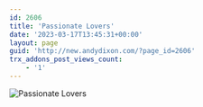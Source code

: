 ```yaml
---
id: 2606
title: 'Passionate Lovers'
date: '2023-03-17T13:45:31+00:00'
layout: page
guid: 'http://new.andydixon.com/?page_id=2606'
trx_addons_post_views_count:
    - '1'
---
```


![Passionate Lovers](https://i0.wp.com/assets.g8x2.ldn.idrivee2-23.com/posters/Passionate%20Lovers%2001.jpg?w=1200&ssl=1 "Passionate Lovers")